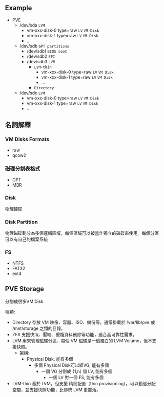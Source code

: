 ## Example
- PVE 
  - /dev/sda `LVM`
    - vm-xxx-disk-0 type=raw `LV` `VM Disk`
    - vm-xxx-disk-1 type=raw `LV` `VM Disk`
    - ...
  - /dev/sdb `GPT partitions`
    - /dev/sdb1 `BIOS boot`
    - /dev/sdb2 `EFI`
    - /dev/sdb3 `LVM`
      - `LVM-thin`
        - vm-xxx-disk-0 type=raw `LV` `VM Disk`
        - vm-xxx-disk-1 type=raw `LV` `VM Disk`
        - ...
      - `Directory`
  - /dev/sdc `LVM`
    - vm-xxx-disk-0 type=raw `LV` `VM Disk`
    - vm-xxx-disk-1 type=raw `LV` `VM Disk`
    - ...
## 名詞解釋
### VM Disks Formats
- raw
- qcow2

### 磁碟分割表格式
- GPT
- MBR

### Disk
物理硬碟
### Disk Partition
物理磁碟劃分為多個邏輯區域，每個區域可以被當作獨立的磁碟來使用。每個分區可以有自己的檔案系統

### FS
- NTFS
- FAT32
- ext4

## PVE Storage
分割成很多VM Disk

種類:
- Directory
存放 VM 映像、容器、ISO、備份等。通常掛載於 /var/lib/pve 或 /mnt/storage 之類的目錄。
- ZFS
支援快照、壓縮、重複資料刪除等功能，適合高可靠性需求。
- LVM
用來管理磁碟分區，每個 VM 磁碟是一個獨立的 LVM Volume，但不支援快照。
  - 架構: 
    - Physical Disk, 能有多個
      - 多個 Physical Disk可以組VG, 能有多個
        - 一個 VG 分割成 {1,n} 個 LV, 能有多個
          - 一個 LV 對一個 FS, 能有多個
- LVM-thin
基於 LVM，但支援 精簡配置（thin provisioning），可以動態分配空間，並支援快照功能，比傳統 LVM 更靈活。

